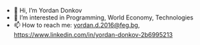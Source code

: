 - 👋 Hi, I’m Yordan Donkov
- 👀 I’m interested in Programming, World Economy, Technologies
- 📫 How to reach me: yordan.d.2016@feg.bg, https://www.linkedin.com/in/yordan-donkov-2b6995213
<!---
dakata348/dakata348 is a ✨ special ✨ repository because its `README.md` (this file) appears on your GitHub profile.
You can click the Preview link to take a look at your changes.
--->
